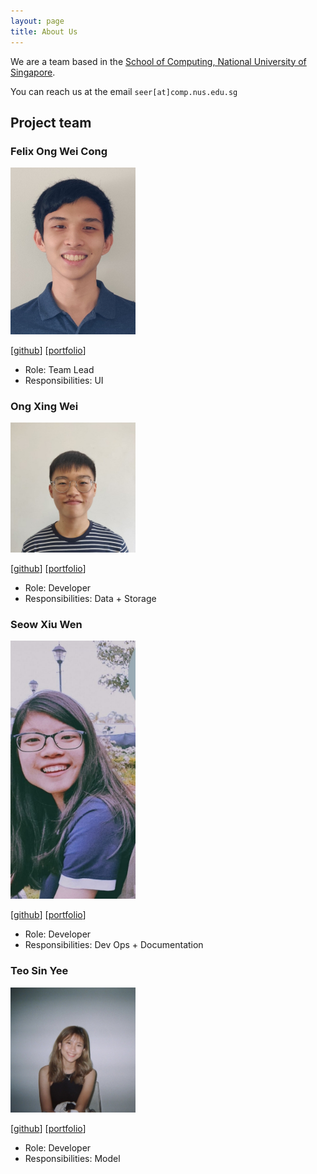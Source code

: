 ```yaml
---
layout: page
title: About Us
---
```


We are a team based in the [School of Computing, National University of Singapore](http://www.comp.nus.edu.sg).

You can reach us at the email `seer[at]comp.nus.edu.sg`

## Project team

### Felix Ong Wei Cong

<img src="images/felix-ong.png" width="200px">

[[github](http://github.com/felix-ong)]
[[portfolio](team/felix-ong.md)]

* Role: Team Lead
* Responsibilities: UI

### Ong Xing Wei

<img src="images/moley456.png" width="200px">

[[github](http://github.com/Moley456)]
[[portfolio](team/moley456.md)]

* Role: Developer
* Responsibilities: Data + Storage

### Seow Xiu Wen

<img src="images/yoyociti.png" width="200px">

[[github](http://github.com/YoYoCiti)]
[[portfolio](team/yoyociti.md)]

* Role: Developer
* Responsibilities: Dev Ops + Documentation

### Teo Sin Yee

<img src="images/tsinyee.png" width="200px">

[[github](http://github.com/tsinyee)]
[[portfolio](team/tsinyee.md)]

* Role: Developer
* Responsibilities: Model
